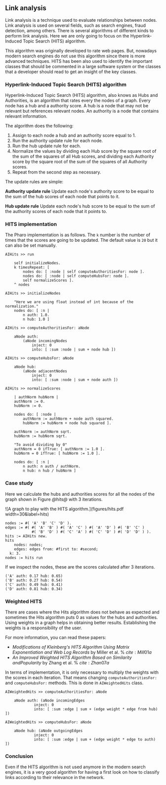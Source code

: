 ## Link analysisLink analysis is a technique used to evaluate relationships between nodes. Link analysis is used on several fields,such as search engines, fraud detection, among others. There is several algorithms of different kinds to perform link analysis.Here we are only going to focus on the Hyperlink-Induced Topic Search \(HITS\) algorithm.This algorithm was originally developed to rate web pages. But, nowadays modern search engines do not usethis algorithm since there is more advanced techniques. HITS has been also used to identify the important classes that should becommented in a large software system or the classes that a developer should read to get an insight of the key classes.### Hyperlink-Induced Topic Search \(HITS\) algorithmHyperlink-Induced Topic Search \(HITS\) algorithm, also knows as Hubs and Authorities,is an algorithm that rates every the nodes of a graph. Every node has a hub and a authority score. A hub is a node that may notbe relevant but references relevant nodes. An authority is a node that contains relevant information.The algorithm does the following:1. Assign to each node a hub and an authority score equal to 1.1. Run the authority update rule for each node.1. Run the hub update rule for each.1. Normalize the values by dividing each Hub score by the square root of the sum of the squares of all Hub scores, and dividing each Authority score by the square root of the sum of the squares of all Authority scores.1. Repeat from the second step as necessary.The update rules are simple:**Authority update rule**Update each node's authority score to be equal to the sum of the hub scores of each node that points to it.**Hub update rule**Update each node's hub score to be equal to the sum of the authority scores of each node that it points to.### HITS implementationThe Pharo implementation is as follows. The `k` number is the number of times that the scores are going to beupdated. The default value is `20` but it can also be set manually.```AIHits >> run

	self initializeNodes.
	k timesRepeat: [
		nodes do: [ :node | self computeAuthoritiesFor: node ].
		nodes do: [ :node | self computeHubsFor: node ].
		self normalizeScores ].
	^ nodes``````AIHits >> initializeNodes

	"Here we are using float instead of int because of the normalization."
	nodes do: [ :n |
		n auth: 1.0.
		n hub: 1.0 ]``````AIHits >> computeAuthoritiesFor: aNode

	aNode auth:
		(aNode incomingNodes
			inject: 0
			into: [ :sum :node | sum + node hub ])``````AIHits >> computeHubsFor: aNode

	aNode hub:
		(aNode adjacentNodes
			inject: 0
			into: [ :sum :node | sum + node auth ])``````AIHits >> normalizeScores

	| authNorm hubNorm |
	authNorm := 0.
	hubNorm := 0.

	nodes do: [ :node |
		authNorm := authNorm + node auth squared.
		hubNorm := hubNorm + node hub squared ].

	authNorm := authNorm sqrt.
	hubNorm := hubNorm sqrt.

	"To avoid dividing by 0"
	authNorm = 0 ifTrue: [ authNorm := 1.0 ].
	hubNorm = 0 ifTrue: [ hubNorm := 1.0 ].

	nodes do: [ :n |
		n auth: n auth / authNorm.
		n hub: n hub / hubNorm ]```### Case studyHere we calculate the hubs and authorities scores for all the nodes of the graph shown in Figure *@hits@* with 3 iterations.![A graph to play with the HITS algorithm.](figures/hits.pdf width=30&label=hits)```nodes := #( 'A' 'B' 'C' 'D' ).
edges := #( #( 'A' 'B' ) #( 'A' 'C' ) #( 'A' 'D' ) #( 'B' 'C' )
            #( 'B' 'D' ) #( 'C' 'A' ) #( 'C' 'D' ) #( 'D' 'D' ) ).
hits := AIHits new.
hits
	nodes: nodes;
	edges: edges from: #first to: #second;
  k: 3.
nodes := hits run```If we inspect the nodes, these are the scores calculated after 3 iterations.```('A' auth: 0.17 hub: 0.65)
('B' auth: 0.27 hub: 0.54)
('C' auth: 0.49 hub: 0.41)
('D' auth: 0.81 hub: 0.34)```### Weighted HITSThere are cases where the Hits algorithm does not behave as expected and sometimes the Hits algorithm puts 0 as valuesfor the hubs and authorities. Using weights in a graph helps in obtaining better results. Establishing the weights is aresponsibility of the user.For more information, you can read these papers:- _Modifications of Kleinberg's HITS Algorithm Using Matrix Exponentiation and Web Log Records_ by Miller et al. % ${cite:Mill01a}$- _An Improved Weighted HITS Algorithm Based on Similarity andPopularity_ by Zhang et al. % ${cite:Zhan07a}$In terms of implementation, it is only necessary to multiply the weights with the scores in each iteration.That means changing `computeAuthoritiesFor:` and `computeHubsFor:` methods.This is done in `AIWeightedHits` class.```AIWeightedHits >> computeAuthoritiesFor: aNode

	aNode auth: (aNode incomingEdges
			 inject: 0
			 into: [ :sum :edge | sum + (edge weight * edge from hub) ])``````AIWeightedHits >> computeHubsFor: aNode

	aNode hub: (aNode outgoingEdges
			 inject: 0
			 into: [ :sum :edge | sum + (edge weight * edge to auth) ])```### ConclusionEven if the HITS algorithm is not used anymore in the modern search engines, it is a very good algorithm forhaving a first look on how to classify links according to their relevance in the network.